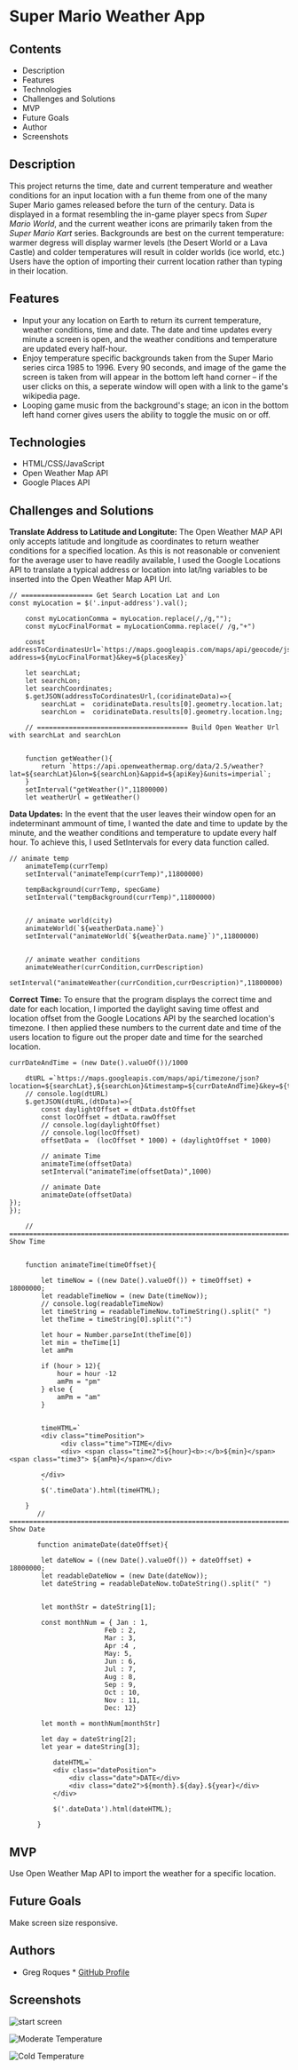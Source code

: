 # Super Mario Weather App

## Contents
* Description
* Features
* Technologies
* Challenges and Solutions
* MVP
* Future Goals
* Author
* Screenshots


## Description
This project returns the time, date and current temperature and weather conditions for an input location with a fun theme from one of the many Super Mario games released before the turn of the century. Data is displayed in a format resembling the in-game player specs from *Super Mario World*, and the current weather icons are primarily taken from the *Super Mario Kart* series. Backgrounds are best on the current temperature: warmer degress will display warmer levels (the Desert World or a Lava Castle) and colder temperatures will result in colder worlds (ice world, etc.) Users have the option of importing their current location rather than typing in their location.

## Features
* Input your any location on Earth to return its current temperature, weather conditions, time and date. The date and time updates every minute a screen is open, and the weather conditions and temperature are updated every half-hour.
* Enjoy temperature specific backgrounds taken from the Super Mario series circa 1985 to 1996. Every 90 seconds, and image of the game the screen is taken from will appear in the bottom left hand corner – if the user clicks on this, a seperate window will open with a link to the game's wikipedia page.
* Looping game music from the background's stage; an icon in the bottom left hand corner gives users the ability to toggle the music on or off.


## Technologies
* HTML/CSS/JavaScript
* Open Weather Map API
* Google Places API

## Challenges and Solutions
**Translate Address to Latitude and Longitute:** The Open Weather MAP API only accepts latitude and longitude as coordinates to return weather conditions for a specified location. As this is not reasonable or convenient for the average user to have readily available, I used the Google Locations API to translate a typical address or location into lat/lng variables to be inserted into the Open Weather Map API Url.

```
// ================== Get Search Location Lat and Lon
const myLocation = $('.input-address').val();

    const myLocationComma = myLocation.replace(/,/g,"");
    const myLocFinalFormat = myLocationComma.replace(/ /g,"+")
    
    const addressToCordinatesUrl=`https://maps.googleapis.com/maps/api/geocode/json?address=${myLocFinalFormat}&key=${placesKey}`    
    
    let searchLat;
    let searchLon;
    let searchCoordinates;
    $.getJSON(addressToCordinatesUrl,(coridinateData)=>{   
        searchLat =  coridinateData.results[0].geometry.location.lat;
        searchLon =  coridinateData.results[0].geometry.location.lng;

    // ====================================== Build Open Weather Url with searchLat and searchLon
    
    
    function getWeather(){
        return `https://api.openweathermap.org/data/2.5/weather?lat=${searchLat}&lon=${searchLon}&appid=${apiKey}&units=imperial`;
    }
    setInterval("getWeather()",11800000)
    let weatherUrl = getWeather()
```
**Data Updates:** In the event that the user leaves their window open for an indeterminant ammount of time, I wanted the date and time to update by the minute, and the weather conditions and temperature to update every half hour. To achieve this, I used SetIntervals for every data function called.
```
// animate temp
    animateTemp(currTemp)
    setInterval("animateTemp(currTemp)",11800000)

    tempBackground(currTemp, specGame)
    setInterval("tempBackground(currTemp)",11800000)
    

    // animate world(city)
    animateWorld(`${weatherData.name}`)
    setInterval("animateWorld(`${weatherData.name}`)",11800000)
    

    // animate weather conditions
    animateWeather(currCondition,currDescription)
    setInterval("animateWeather(currCondition,currDescription)",11800000)
```
**Correct Time:** To ensure that the program displays the correct time and date for each location, I imported the daylight saving time offest and location offset from the Google Locations API by the searched location's timezone. I then applied these numbers to the current date and time of the users location to figure out the proper date and time for the searched location.
```
currDateAndTime = (new Date().valueOf())/1000

    dtURL =`https://maps.googleapis.com/maps/api/timezone/json?location=${searchLat},${searchLon}&timestamp=${currDateAndTime}&key=${timeZoneKey}`
    // console.log(dtURL)
    $.getJSON(dtURL,(dtData)=>{   
        const daylightOffset = dtData.dstOffset
        const locOffset = dtData.rawOffset
        // console.log(daylightOffset)
        // console.log(locOffset)
        offsetData =  (locOffset * 1000) + (daylightOffset * 1000)

        // animate Time
        animateTime(offsetData)
        setInterval("animateTime(offsetData)",1000)
        
        // animate Date
        animateDate(offsetData)
});    
});
```
```
    // ======================================================================================================= Show Time
    

    function animateTime(timeOffset){

        let timeNow = ((new Date().valueOf()) + timeOffset) + 18000000;
        let readableTimeNow = (new Date(timeNow));
        // console.log(readableTimeNow)
        let timeString = readableTimeNow.toTimeString().split(" ")
        let theTime = timeString[0].split(":")

        let hour = Number.parseInt(theTime[0]) 
        let min = theTime[1]
        let amPm 

        if (hour > 12){
            hour = hour -12
            amPm = "pm"
        } else {
            amPm = "am"
        }
        

        timeHTML=`
        <div class="timePosition">
             <div class="time">TIME</div>
             <div> <span class="time2">${hour}<b>:</b>${min}</span><span class="time3"> ${amPm}</span></div>
            
        </div>
        `
        $('.timeData').html(timeHTML);

    }
       // ==================================================================================================== Show Date
    
       function animateDate(dateOffset){

        let dateNow = ((new Date().valueOf()) + dateOffset) + 18000000;
        let readableDateNow = (new Date(dateNow));
        let dateString = readableDateNow.toDateString().split(" ")
        

        let monthStr = dateString[1];

        const monthNum = { Jan : 1, 
                        Feb : 2, 
                        Mar : 3, 
                        Apr :4 , 
                        May: 5, 
                        Jun : 6, 
                        Jul : 7, 
                        Aug : 8, 
                        Sep : 9, 
                        Oct : 10, 
                        Nov : 11, 
                        Dec: 12}
       
        let month = monthNum[monthStr]
        
        let day = dateString[2];
        let year = dateString[3];
           
           dateHTML=`
           <div class="datePosition">
               <div class="date">DATE</div>
               <div class="date2">${month}.${day}.${year}</div>
           </div>
           `
           $('.dateData').html(dateHTML);
               
       }
```

## MVP
Use Open Weather Map API to import the weather for a specific location.


## Future Goals
Make screen size responsive.

## Authors
* Greg Roques
      * [GitHub Profile](https://github.com/GregRoques)


## Screenshots
![start screen](ReadMeImages/1.png)

![Moderate Temperature](ReadMeImages/2.png)

![Cold Temperature](ReadMeImages/3.png)
